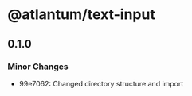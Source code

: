 # @atlantum/text-input

## 0.1.0
### Minor Changes

- 99e7062: Changed directory structure and import
